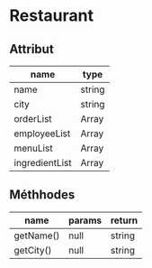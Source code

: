 # Restaurant

## Attribut

| name | type
| --- | ---
| name | string
| city | string
| orderList | Array<OrderModel>
| employeeList | Array<EmployeeModel>
| menuList | Array<MenuModel>
| ingredientList | Array<IngredientModel>

## Méthhodes

| name | params | return
| --- | --- | ---
| getName() | null | string 
| getCity() | null | string 



